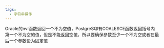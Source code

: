 ```yaml
---
tags:
  - 字符串操作
---
```


Oracle的nvl函数返回一个不为空值，PostgreSQl有COALESCE函数返回括号内第一个不为空的值，但是不能返回空值，所以要确保参数至少一个不为空或者在最后一个参数设为固定值
